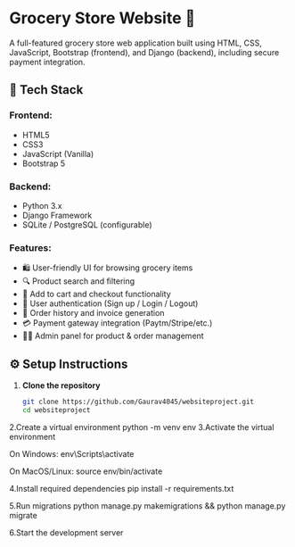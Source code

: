 # Grocery Store Website 🛒

A full-featured grocery store web application built using HTML, CSS, JavaScript, Bootstrap (frontend), and Django (backend), including secure payment integration.

## 🔧 Tech Stack

### Frontend:
- HTML5
- CSS3
- JavaScript (Vanilla)
- Bootstrap 5

### Backend:
- Python 3.x
- Django Framework
- SQLite / PostgreSQL (configurable)

### Features:
- 🛍️ User-friendly UI for browsing grocery items
- 🔍 Product search and filtering
- 🛒 Add to cart and checkout functionality
- 🔐 User authentication (Sign up / Login / Logout)
- 🧾 Order history and invoice generation
- 💳 Payment gateway integration (Paytm/Stripe/etc.)
- 🧑‍💼 Admin panel for product & order management

## ⚙️ Setup Instructions

1. **Clone the repository**
   ```bash
   git clone https://github.com/Gaurav4045/websiteproject.git
   cd websiteproject
2.Create a virtual environment
python -m venv env
3.Activate the virtual environment

On Windows:
env\Scripts\activate

On MacOS/Linux:
source env/bin/activate

4.Install required dependencies
pip install -r requirements.txt

5.Run migrations
python manage.py makemigrations && python manage.py migrate

6.Start the development server
